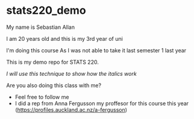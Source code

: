 # stats220_demo

My name is Sebastian Allan

I am 20 years old and this is my 3rd year of uni

I'm doing this course As I was not able to take it last semester 1 last year

This is my demo repo for STATS 220. 

*I will use this technique to show how the italics work*

Are you also doing this class with me?

- Feel free to follow me
- I did a rep from Anna Fergusson my proffesor for this course this year (https://profiles.auckland.ac.nz/a-fergusson) 

